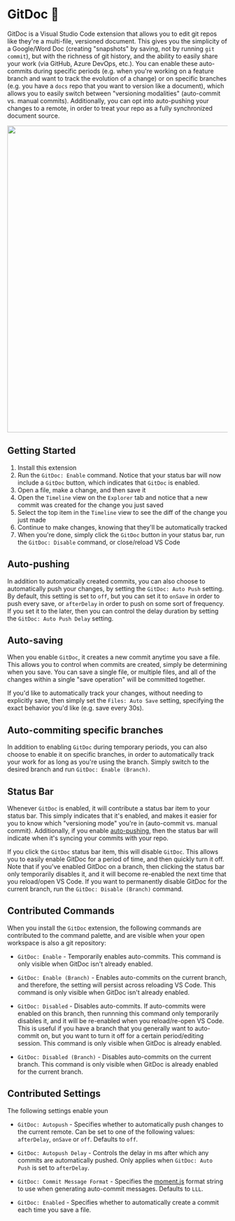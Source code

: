 # GitDoc 📄

GitDoc is a Visual Studio Code extension that allows you to edit git repos like they're a multi-file, versioned document. This gives you the simplicity of a Google/Word Doc (creating "snapshots" by saving, not by running `git commit`), but with the richness of git history, and the ability to easily share your work (via GitHub, Azure DevOps, etc.). You can enable these auto-commits during specific periods (e.g. when you're working on a feature branch and want to track the evolution of a change) or on specific branches (e.g. you have a `docs` repo that you want to version like a document), which allows you to easily switch between "versioning modalities" (auto-commit vs. manual commits). Additionally, you can opt into auto-pushing your changes to a remote, in order to treat your repo as a fully synchronized document source.

<img width="700px" src="https://user-images.githubusercontent.com/116461/79521572-5a3bfe00-800e-11ea-83a0-8e125122fa8f.gif" />

## Getting Started

1. Install this extension
1. Run the `GitDoc: Enable` command. Notice that your status bar will now include a `GitDoc` button, which indicates that `GitDoc` is enabled.
1. Open a file, make a change, and then save it
1. Open the `Timeline` view on the `Explorer` tab and notice that a new commit was created for the change you just saved
1. Select the top item in the `Timeline` view to see the diff of the change you just made
1. Continue to make changes, knowing that they'll be automatically tracked
1. When you're done, simply click the `GitDoc` button in your status bar, run the `GitDoc: Disable` command, or close/reload VS Code

## Auto-pushing

In addition to automatically created commits, you can also choose to automatically push your changes, by setting the `GitDoc: Auto Push` setting. By default, this setting is set to `off`, but you can set it to `onSave` in order to push every save, or `afterDelay` in order to push on some sort of frequency. If you set it to the later, then you can control the delay duration by setting the `GitDoc: Auto Push Delay` setting.

## Auto-saving

When you enable `GitDoc`, it creates a new commit anytime you save a file. This allows you to control when commits are created, simply be determining when you save. You can save a single file, or multiple files, and all of the changes within a single "save operation" will be committed together.

If you'd like to automatically track your changes, without needing to explicitly save, then simply set the `Files: Auto Save` setting, specifying the exact behavior you'd like (e.g. save every 30s).

## Auto-commiting specific branches

In addition to enabling `GitDoc` during temporary periods, you can also choose to enable it on specific branches, in order to automatically track your work for as long as you're using the branch. Simply switch to the desired branch and run `GitDoc: Enable (Branch)`.

## Status Bar

Whenever `GitDoc` is enabled, it will contribute a status bar item to your status bar. This simply indicates that it's enabled, and makes it easier for you to know which "versioning mode" you're in (auto-commit vs. manual commit). Additionally, if you enable [auto-pushing](#auto-pushing), then the status bar will indicate when it's syncing your commits with your repo.

If you click the `GitDoc` status bar item, this will disable `GitDoc`. This allows you to easily enable GitDoc for a period of time, and then quickly turn it off. Note that if you've enabled GitDoc on a branch, then clicking the status bar only temporarily disables it, and it will become re-enabled the next time that you reload/open VS Code. If you want to permanently disable GitDoc for the current branch, run the `GitDoc: Disable (Branch)` command.

## Contributed Commands

When you install the `GitDoc` extension, the following commands are contributed to the command palette, and are visible when your open workspace is also a git repository:

- `GitDoc: Enable` - Temporarily enables auto-commits. This command is only visible when GitDoc isn't already enabled.

- `GitDoc: Enable (Branch)` - Enables auto-commits on the current branch, and therefore, the setting will persist across reloading VS Code. This command is only visible when GitDoc isn't already enabled.

- `GitDoc: Disabled` - Disables auto-commits. If auto-commits were enabled on this branch, then runnning this command only temporarily disables it, and it will be re-enabled when you reload/re-open VS Code. This is useful if you have a branch that you generally want to auto-commit on, but you want to turn it off for a certain period/editing session. This command is only visible when GitDoc is already enabled.

- `GitDoc: Disabled (Branch)` - Disables auto-commits on the current branch. This command is only visible when GitDoc is already enabled for the current branch.

## Contributed Settings

The following settings enable youn

- `GitDoc: Autopush` - Specifies whether to automatically push changes to the current remote. Can be set to one of the following values: `afterDelay`, `onSave` or `off`. Defaults to `off`.

- `GitDoc: Autopush Delay` - Controls the delay in ms after which any commits are automatically pushed. Only applies when `GitDoc: Auto Push` is set to `afterDelay`.

- `GitDoc: Commit Message Format` - Specifies the [moment.js](https://momentjs.com/) format string to use when generating auto-commit messages. Defaults to `LLL`.

- `GitDoc: Enabled` - Specifies whether to automatically create a commit each time you save a file.
